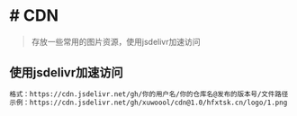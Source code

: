 # # CDN
> 存放一些常用的图片资源，使用jsdelivr加速访问

## 使用jsdelivr加速访问

```bash
格式：https://cdn.jsdelivr.net/gh/你的用户名/你的仓库名@发布的版本号/文件路径
示例：https://cdn.jsdelivr.net/gh/xuwoool/cdn@1.0/hfxtsk.cn/logo/1.png
```

